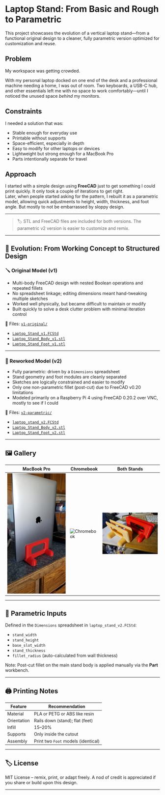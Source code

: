# Laptop Stand: From Basic and Rough to Parametric  

This project showcases the evolution of a vertical laptop stand—from a functional original design to a cleaner, fully parametric version optimized for customization and reuse.

## Problem

My workspace was getting crowded.

With my personal laptop docked on one end of the desk and a professional machine needing a home, I was out of room. Two keyboards, a USB-C hub, and other essentials left me with no space to work comfortably—until I noticed the unused space *behind* my monitors.

## Constraints

I needed a solution that was:

- Stable enough for everyday use
- Printable without supports
- Space-efficient, especially in depth
- Easy to modify for other laptops or devices
- Lightweight but strong enough for a MacBook Pro
- Parts intentionally separate for travel

## Approach

I started with a simple design using **FreeCAD** just to get something I could print quickly.  It only took a couple of iterations to get right.  
Later, when people started asking for the pattern, I rebuilt it as a parametric model, allowing quick adjustments to height, width, thickness, and foot angle. But mostly to not be embarrassed by sloppy design.  

---

> 🏷️ STL and FreeCAD files are included for both versions. The parametric v2 version is easier to customize and remix. 

---

## 🧠 Evolution: From Working Concept to Structured Design

### 🪛 Original Model (v1)
- Multi-body FreeCAD design with nested Boolean operations and repeated fillets
- No spreadsheet linkage; editing dimensions meant hand-tweaking multiple sketches
- Worked well physically, but became difficult to maintain or modify
- Built quickly to solve a desk clutter problem with minimal iteration control

📁 Files: [`v1-original/`](./v1-original)
- [`Laptop_Stand_v1.FCStd`](./v1-original/Laptop_Stand_v1.FCStd)
- [`Laptop_Stand_Body_v1.stl`](./v1-original/Laptop_Stand_Body_v1.stl)
- [`Laptop_Stand_Foot_v1.stl`](./v1-original/Laptop_Stand_Foot_v1.stl)

---

### 🔁 Reworked Model (v2)
- Fully parametric: driven by a `Dimensions` spreadsheet
- Stand geometry and foot modules are cleanly separated
- Sketches are logically constrained and easier to modify
- Only one non-parametric fillet (post-cut) due to FreeCAD v0.20 limitations
- Modeled primarily on a Raspberry Pi 4 using FreeCAD 0.20.2 over VNC, mostly to see if I could

📁 Files: [`v2-parametric/`](./v2-parametric)
- [`laptop_stand_v2.FCStd`](./v2-parametric/laptop_stand_v2.FCStd)
- [`Laptop_Stand_Body_v2.stl`](./v2-parametric/Laptop_Stand_Body_v2.stl)
- [`Laptop_Stand_Foot_v2.stl`](./v2-parametric/Laptop_Stand_Foot_v2.stl)

---

## 🖼️ Gallery

| MacBook Pro | Chromebook | Both Stands |
|-------------|------------|--------------|
| ![MacBook Pro](./images/macbook_pro.jpg) | ![Chromebook](./images/chromebook.jpg) | ![Stands](./images/stands.jpg) |

---

## 📐 Parametric Inputs

Defined in the `Dimensions` spreadsheet in `laptop_stand_v2.FCStd`:

- `stand_width`
- `stand_height`
- `base_slot_width`
- `stand_thickness`
- `fillet_radius` (auto-calculated from wall thickness)

Note: Post-cut fillet on the main stand body is applied manually via the **Part** workbench.

---

## 🖨️ Printing Notes

| Feature         | Recommendation                     |
|----------------|-------------------------------------|
| Material        | PLA or PETG or ABS like resin      |
| Orientation     | Rails down (stand); flat (feet)    |
| Infill          | 15–20%                             |
| Supports        | Only inside the cutout             |
| Assembly        | Print two `Foot` models (identical) |

---

## 🏷️ License

MIT License – remix, print, or adapt freely. A nod of credit is appreciated if you share or build upon this design.

---

